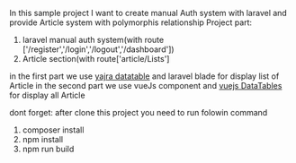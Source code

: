 In this sample project I want to create manual Auth system with laravel and provide Article system with polymorphis relationship
Project part:
1) laravel manual auth system(with route ['/register','/login','/logout','/dashboard'])
2) Article section(with route['article/Lists']

in the first part we use [yajra datatable](https://yajrabox.com/docs/laravel-datatables/10.0) and laravel blade for display list of Article 
in the second part we use vueJs component and [vuejs DataTables](https://datatables.net/manual/vue) for display all Article

dont forget:
after clone this project you need to run folowin command
1) composer install
2) npm install
3) npm run build
